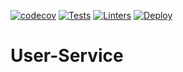 [![codecov](https://codecov.io/gh/Ubademy-2021/User-Service/branch/main/graph/badge.svg?token=cNmHrwQdvP)](https://codecov.io/gh/agrojas/python-rest-api-example) 
[![Tests](https://github.com/Ubademy-2021/User-Service/actions/workflows/test.yml/badge.svg)](https://github.com/Ubademy-2021/User-Service/actions/workflows/test.yml)
[![Linters](https://github.com/Ubademy-2021/User-Service/actions/workflows/linters.yml/badge.svg)](https://github.com/Ubademy-2021/User-Service/actions/workflows/linters.yml)
[![Deploy](https://github.com/Ubademy-2021/User-Service/actions/workflows/deploy.yml/badge.svg)](https://github.com/Ubademy-2021/User-Service/actions/workflows/deploy.yml)

# User-Service
